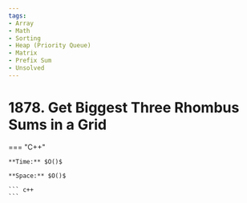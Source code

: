 ```yaml
---
tags:
- Array
- Math
- Sorting
- Heap (Priority Queue)
- Matrix
- Prefix Sum
- Unsolved
---
```



# 1878. Get Biggest Three Rhombus Sums in a Grid

=== "C++"

    **Time:** $O()$

    **Space:** $O()$

    ``` c++
    ```